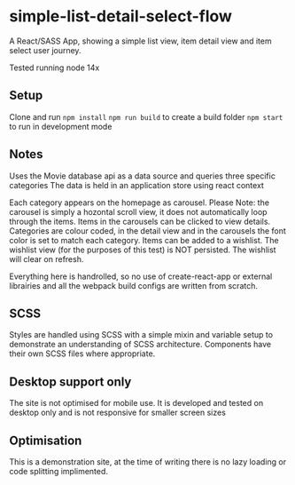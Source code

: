 # simple-list-detail-select-flow
A React/SASS App, showing a simple list view, item detail view and item select user journey. 

Tested running node 14x

## Setup

Clone and run 
`npm install`
`npm run build` to create a build folder
`npm start` to run in development mode

## Notes

Uses the Movie database api as a data source and queries three specific categories
The data is held in an application store using react context

Each category appears on the homepage as carousel. Please Note: the carousel is simply a hozontal scroll view, it does not automatically loop through the items.
Items in the carousels can be clicked to view details.
Categories are colour coded, in the detail view and in the carousels the font color is set to match each category.
Items can be added to a wishlist. The wishlist view (for the purposes of this test) is NOT persisted. The wishlist will clear on refresh.

Everything here is handrolled, so no use of create-react-app or external librairies and all the webpack build configs are written from scratch.

## SCSS

Styles are handled using SCSS with a simple mixin and variable setup to demonstrate an understanding of SCSS architecture. Components have their own SCSS files where appropriate.

## Desktop support only

The site is not optimised for mobile use. It is developed and tested on desktop only and is not responsive for smaller screen sizes

## Optimisation

This is a demonstration site, at the time of writing there is no lazy loading or code splitting implimented.


